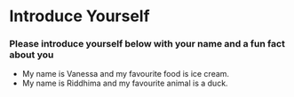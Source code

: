 # Introduce Yourself
### Please introduce yourself below with your name and a fun fact about you
- My name is Vanessa and my favourite food is ice cream.
- My name is Riddhima and my favourite animal is a duck.
